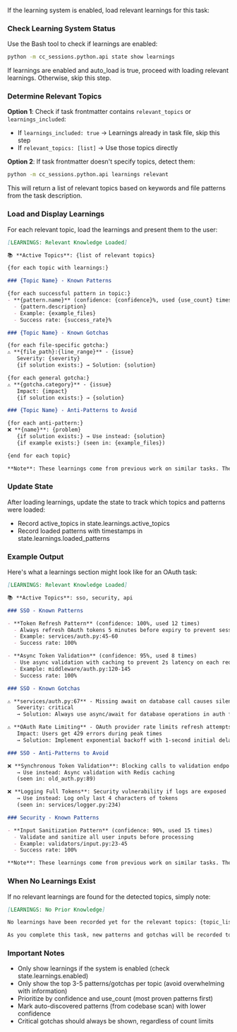If the learning system is enabled, load relevant learnings for this task:

### Check Learning System Status

Use the Bash tool to check if learnings are enabled:
```bash
python -m cc_sessions.python.api state show learnings
```

If learnings are enabled and auto_load is true, proceed with loading relevant learnings. Otherwise, skip this step.

### Determine Relevant Topics

**Option 1**: Check if task frontmatter contains `relevant_topics` or `learnings_included`:
- If `learnings_included: true` → Learnings already in task file, skip this step
- If `relevant_topics: [list]` → Use those topics directly

**Option 2**: If task frontmatter doesn't specify topics, detect them:
```bash
python -m cc_sessions.python.api learnings relevant
```

This will return a list of relevant topics based on keywords and file patterns from the task description.

### Load and Display Learnings

For each relevant topic, load the learnings and present them to the user:

```markdown
[LEARNINGS: Relevant Knowledge Loaded]

📚 **Active Topics**: {list of relevant topics}

{for each topic with learnings:}

### {Topic Name} - Known Patterns

{for each successful pattern in topic:}
- **{pattern.name}** (confidence: {confidence}%, used {use_count} times)
  - {pattern.description}
  - Example: {example_files}
  - Success rate: {success_rate}%

### {Topic Name} - Known Gotchas

{for each file-specific gotcha:}
⚠️ **{file_path}:{line_range}** - {issue}
   Severity: {severity}
   {if solution exists:} → Solution: {solution}

{for each general gotcha:}
⚠️ **{gotcha.category}** - {issue}
   Impact: {impact}
   {if solution exists:} → {solution}

### {Topic Name} - Anti-Patterns to Avoid

{for each anti-pattern:}
❌ **{name}**: {problem}
   {if solution exists:} → Use instead: {solution}
   {if example exists:} (seen in: {example_files})

{end for each topic}

**Note**: These learnings come from previous work on similar tasks. They are meant to guide your implementation and help avoid known pitfalls.
```

### Update State

After loading learnings, update the state to track which topics and patterns were loaded:

- Record active_topics in state.learnings.active_topics
- Record loaded patterns with timestamps in state.learnings.loaded_patterns

### Example Output

Here's what a learnings section might look like for an OAuth task:

```markdown
[LEARNINGS: Relevant Knowledge Loaded]

📚 **Active Topics**: sso, security, api

### SSO - Known Patterns

- **Token Refresh Pattern** (confidence: 100%, used 12 times)
  - Always refresh OAuth tokens 5 minutes before expiry to prevent session interruption
  - Example: services/auth.py:45-60
  - Success rate: 100%

- **Async Token Validation** (confidence: 95%, used 8 times)
  - Use async validation with caching to prevent 2s latency on each request
  - Example: middleware/auth.py:120-145
  - Success rate: 100%

### SSO - Known Gotchas

⚠️ **services/auth.py:67** - Missing await on database call causes silent failures
   Severity: critical
   → Solution: Always use async/await for database operations in auth flow

⚠️ **OAuth Rate Limiting** - OAuth provider rate limits refresh attempts
   Impact: Users get 429 errors during peak times
   → Solution: Implement exponential backoff with 1-second initial delay

### SSO - Anti-Patterns to Avoid

❌ **Synchronous Token Validation**: Blocking calls to validation endpoint cause 2s latency per request
   → Use instead: Async validation with Redis caching
   (seen in: old_auth.py:89)

❌ **Logging Full Tokens**: Security vulnerability if logs are exposed
   → Use instead: Log only last 4 characters of tokens
   (seen in: services/logger.py:234)

### Security - Known Patterns

- **Input Sanitization Pattern** (confidence: 90%, used 15 times)
  - Validate and sanitize all user inputs before processing
  - Example: validators/input.py:23-45
  - Success rate: 100%

**Note**: These learnings come from previous work on similar tasks. They are meant to guide your implementation and help avoid known pitfalls.
```

### When No Learnings Exist

If no relevant learnings are found for the detected topics, simply note:

```markdown
[LEARNINGS: No Prior Knowledge]

No learnings have been recorded yet for the relevant topics: {topic_list}

As you complete this task, new patterns and gotchas will be recorded to help with future similar work.
```

### Important Notes

- Only show learnings if the system is enabled (check state.learnings.enabled)
- Only show the top 3-5 patterns/gotchas per topic (avoid overwhelming with information)
- Prioritize by confidence and use_count (most proven patterns first)
- Mark auto-discovered patterns (from codebase scan) with lower confidence
- Critical gotchas should always be shown, regardless of count limits
